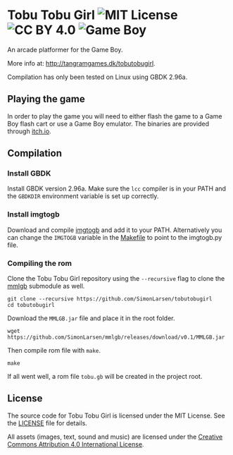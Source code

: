 # Tobu Tobu Girl ![MIT License](https://img.shields.io/badge/license-MIT%20License-blue.svg) ![CC BY 4.0](https://img.shields.io/badge/license-CC%20BY%204.0-blue.svg) ![Game Boy](https://img.shields.io/badge/platform-Game%20Boy-blue.svg)

An arcade platformer for the Game Boy.

More info at: http://tangramgames.dk/tobutobugirl.

Compilation has only been tested on Linux using GBDK 2.96a.

## Playing the game

In order to play the game you will need to either flash the game to a Game Boy flash cart or use a Game Boy emulator. The binaries are provided through [itch.io](https://tangramgames.itch.io/tobutobugirl).

## Compilation

### Install GBDK

Install GBDK version 2.96a. Make sure the `lcc` compiler is in your PATH and the `GBDKDIR` environment variable is set up correctly.

### Install imgtogb

Download and compile [imgtogb](https://github.com/SimonLarsen/pyimgtogb) and add it to your PATH. Alternatively you can change the `IMGTOGB` variable in the [Makefile](Makefile) to point to the imgtogb.py file.

### Compiling the rom

Clone the Tobu Tobu Girl repository using the `--recursive` flag to clone the [mmlgb](https://github.com/SimonLarsen/mmlgb) submodule as well.

```
git clone --recursive https://github.com/SimonLarsen/tobutobugirl
cd tobutobugirl
```

Download the `MMLGB.jar` file and place it in the root folder.

```
wget https://github.com/SimonLarsen/mmlgb/releases/download/v0.1/MMLGB.jar
```

Then compile rom file with `make`.

```
make
```

If all went well, a rom file `tobu.gb` will be created in the project root.

## License

The source code for Tobu Tobu Girl is licensed under the MIT License. See the [LICENSE](LICENSE) file for details.

All assets (images, text, sound and music) are licensed under the [Creative Commons Attribution 4.0 International License](http://creativecommons.org/licenses/by/4.0/).
